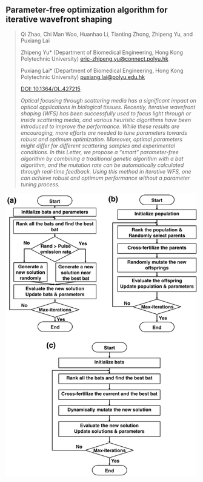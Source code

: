 ## Parameter-free optimization algorithm for iterative wavefront shaping

> Qi Zhao, Chi Man Woo, Huanhao Li, Tianting Zhong, Zhipeng Yu, and Puxiang Lai 
> 
> Zhipeng Yu* (Department of Biomedical Engineering, Hong Kong Polytechnic University) eric-zhipeng.yu@connect.polyu.hk
> 
> Puxiang Lai* (Department of Biomedical Engineering, Hong Kong Polytechnic University) puxiang.lai@polyu.edu.hk
> 
> [DOI: 10.1364/OL.427215](https://doi.org/10.1364/OL.427215)
> 
> _Optical focusing through scattering media has a significant impact on optical applications 
> in biological tissues. Recently, iterative wavefront shaping (WFS) has been successfully used 
> to focus light through or inside scattering media, and various heuristic algorithms have been 
> introduced to improve the performance. While these results are encouraging, more efforts are 
> needed to tune parameters towards robust and optimum optimization. Moreover, optimal parameters 
> might differ for different scattering samples and experimental conditions. In this Letter, we 
> propose a “smart” parameter-free algorithm by combining a traditional genetic algorithm with a 
> bat algorithm, and the mutation rate can be automatically calculated through real-time feedback. 
> Using this method in iterative WFS, one can achieve robust and optimum performance without a 
> parameter tuning process._

![Algorithm](https://github.com/863zq/863zq.github.io/blob/main/Publication/parameter_free_algorithm.jpg)
